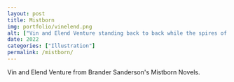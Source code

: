 ```yaml
---
layout: post
title: Mistborn
img: portfolio/vinelend.png
alt: ["Vin and Elend Venture standing back to back while the spires of Kredik Shaw rise in the distance."]
date: 2022
categories: ["Illustration"]
permalink: /mistborn/
---
```


Vin and Elend Venture from Brander Sanderson's Mistborn Novels.
